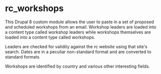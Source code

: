 # rc_workshops

This Drupal 8 custom module allows the user to paste in a set of proposed and scheduled 
workshops from an email.  Workshop leaders are loaded into a content type called workshop 
leaders while workshops themselves are loaded into a content type called workshops.

Leaders are checked for validity against the rc website using that site's search.
Dates are in a peculiar non-standard format and are converted to standard formats

Workshops are identified by country and various other interesting fields.

